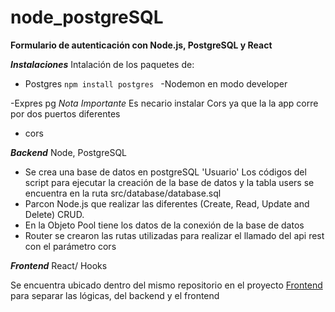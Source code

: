 # node_postgreSQL

**Formulario de autenticación con Node.js,  PostgreSQL y React**


***Instalaciones***
Intalación de los paquetes de:

  - Postgres
  ```npm install postgres ```
  -Nodemon en modo developer
  
  -Expres pg
  *Nota Importante*
    Es necario instalar Cors ya que la la app corre por dos puertos diferentes
  - cors

***Backend*** Node, PostgreSQL
- Se crea una base de datos en postgreSQL 'Usuario' 
    Los códigos del script para ejecutar la creación de la base de datos y la tabla users se encuentra en la ruta src/database/database.sql
- Parcon Node.js que realizar las diferentes  (Create, Read, Update and Delete) CRUD.
- En la Objeto Pool tiene los datos de la conexión de la base de datos
- Router se crearon las rutas utilizadas para realizar el llamado del api rest con el parámetro cors

***Frontend***
React/ Hooks

Se encuentra ubicado dentro del mismo repositorio en el proyecto [Frontend](https://github.com/Erica1912/frontend-formulario)
para separar las lógicas, del backend y el frontend





